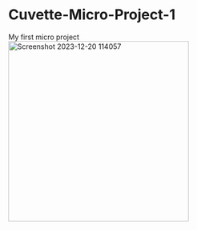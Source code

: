 # Cuvette-Micro-Project-1
My first micro project 
<img width="360" alt="Screenshot 2023-12-20 114057" src="https://github.com/Chirayunikam/Cuvette-Micro-Project-1/assets/100028643/b450455a-04d4-4f20-9666-14f9268bf2c9">
